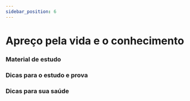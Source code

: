 ```yaml
---
sidebar_position: 6
---
```


# Apreço pela vida e o conhecimento

### Material de estudo

### Dicas para o estudo e prova

### Dicas para sua saúde